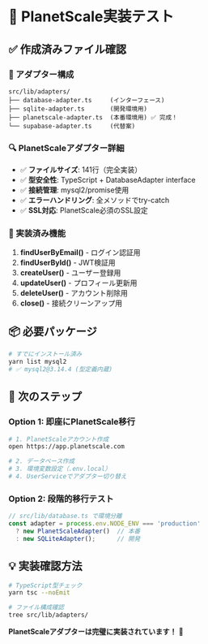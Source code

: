 # 🧪 PlanetScale実装テスト

## ✅ 作成済みファイル確認

### 📁 アダプター構成
```
src/lib/adapters/
├── database-adapter.ts     (インターフェース)
├── sqlite-adapter.ts       (開発環境用)
├── planetscale-adapter.ts  (本番環境用) ✅ 完成！
└── supabase-adapter.ts     (代替案)
```

### 🔍 PlanetScaleアダプター詳細
- ✅ **ファイルサイズ**: 141行（完全実装）
- ✅ **型安全性**: TypeScript + DatabaseAdapter interface
- ✅ **接続管理**: mysql2/promise使用
- ✅ **エラーハンドリング**: 全メソッドでtry-catch
- ✅ **SSL対応**: PlanetScale必須のSSL設定

### 🚀 実装済み機能
1. **findUserByEmail()** - ログイン認証用
2. **findUserById()** - JWT検証用  
3. **createUser()** - ユーザー登録用
4. **updateUser()** - プロフィール更新用
5. **deleteUser()** - アカウント削除用
6. **close()** - 接続クリーンアップ用

## 📦 必要パッケージ
```bash
# すでにインストール済み
yarn list mysql2
# ✅ mysql2@3.14.4 (型定義内蔵)
```

## 🎯 次のステップ

### Option 1: 即座にPlanetScale移行
```bash
# 1. PlanetScaleアカウント作成
open https://app.planetscale.com

# 2. データベース作成
# 3. 環境変数設定（.env.local）
# 4. UserServiceでアダプター切り替え
```

### Option 2: 段階的移行テスト
```typescript
// src/lib/database.ts で環境分離
const adapter = process.env.NODE_ENV === 'production' 
  ? new PlanetScaleAdapter()  // 本番
  : new SQLiteAdapter();      // 開発
```

## 💡 実装確認方法
```bash
# TypeScript型チェック
yarn tsc --noEmit

# ファイル構成確認
tree src/lib/adapters/
```

**PlanetScaleアダプターは完璧に実装されています！** 🎉
